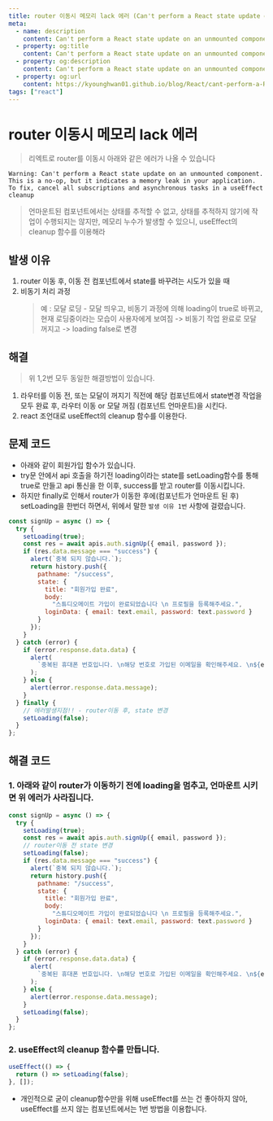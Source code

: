 ```yaml
---
title: router 이동시 메모리 lack 에러 (Can't perform a React state update on an unmounted component. This is a no-op, but it indicates a memory leak in your application.)
meta:
  - name: description
    content: Can't perform a React state update on an unmounted component. This is a no-op, but it indicates a memory leak in your application.
  - property: og:title
    content: Can't perform a React state update on an unmounted component. This is a no-op, but it indicates a memory leak in your application.
  - property: og:description
    content: Can't perform a React state update on an unmounted component. This is a no-op, but it indicates a memory leak in your application.
  - property: og:url
    content: https://kyounghwan01.github.io/blog/React/cant-perform-a-React-state-update-on-an-unmounted-component/
tags: ["react"]
---
```


# router 이동시 메모리 lack 에러

> 리엑트로 router를 이동시 아래와 같은 에러가 나올 수 있습니다

```
Warning: Can't perform a React state update on an unmounted component.
This is a no-op, but it indicates a memory leak in your application.
To fix, cancel all subscriptions and asynchronous tasks in a useEffect cleanup
```

> 언마운트된 컴포넌트에서는 상태를 추적할 수 없고, 상태를 추적하지 않기에 작업이 수행되지는 않지만, 메모리 누수가 발생할 수 있으니, useEffect의 cleanup 함수를 이용해라

## 발생 이유

1. router 이동 후, 이동 전 컴포넌트에서 state를 바꾸려는 시도가 있을 때
2. 비동기 처리 과정
   > 예 : 모달 로딩 - 모달 띄우고, 비동기 과정에 의해 loading이 true로 바뀌고, 현재 로딩중이라는 모습이 사용자에게 보여짐 -> 비동기 작업 완료로 모달 꺼지고 -> loading false로 변경<br>

## 해결

> 위 1,2번 모두 동일한 해결방법이 있습니다.

1. 라우터를 이동 전, 또는 모달이 꺼지기 직전에 해당 컴포넌트에서 state변경 작업을 모두 완료 후, 라우터 이동 or 모달 꺼짐 (컴포넌트 언마운트)을 시킨다.
2. react 조언대로 useEffect의 cleanup 함수를 이용한다.

## 문제 코드

- 아래와 같이 회원가입 함수가 있습니다.
- try문 안에서 api 호출을 하기전 loading이라는 state를 setLoading함수를 통해 true로 만들고 api 통신을 한 이후, success를 받고 router를 이동시킵니다.
- 하지만 finally로 인해서 router가 이동한 후에(컴포넌트가 언마운트 된 후) setLoading을 한번더 하면서, 위에서 말한 `발생 이유 1번` 사항에 걸렸습니다.

```jsx
const signUp = async () => {
  try {
    setLoading(true);
    const res = await apis.auth.signUp({ email, password });
    if (res.data.message === "success") {
      alert(`중복 되지 않습니다.`);
      return history.push({
        pathname: "/success",
        state: {
          title: "회원가입 완료",
          body:
            "스튜디오메이트 가입이 완료되었습니다 \n 프로필을 등록해주세요.",
          loginData: { email: text.email, password: text.password }
        }
      });
    }
  } catch (error) {
    if (error.response.data.data) {
      alert(
        `중복된 휴대폰 번호입니다. \n해당 번호로 가입된 이메일을 확인해주세요. \n${error.response.data.data[0]}`
      );
    } else {
      alert(error.response.data.message);
    }
  } finally {
    // 에러발생지점!! - router이동 후, state 변경
    setLoading(false);
  }
};
```

## 해결 코드

### 1. 아래와 같이 router가 이동하기 전에 loading을 멈추고, 언마운트 시키면 위 에러가 사라집니다.

```jsx
const signUp = async () => {
  try {
    setLoading(true);
    const res = await apis.auth.signUp({ email, password });
    // router이동 전 state 변경
    setLoading(false);
    if (res.data.message === "success") {
      alert(`중복 되지 않습니다.`);
      return history.push({
        pathname: "/success",
        state: {
          title: "회원가입 완료",
          body:
            "스튜디오메이트 가입이 완료되었습니다 \n 프로필을 등록해주세요.",
          loginData: { email: text.email, password: text.password }
        }
      });
    }
  } catch (error) {
    if (error.response.data.data) {
      alert(
        `중복된 휴대폰 번호입니다. \n해당 번호로 가입된 이메일을 확인해주세요. \n${error.response.data.data[0]}`
      );
    } else {
      alert(error.response.data.message);
    }
    setLoading(false);
  }
};
```

### 2. useEffect의 cleanup 함수를 만듭니다.

```jsx
useEffect(() => {
  return () => setLoading(false);
}, []);
```

- 개인적으로 굳이 cleanup함수만을 위해 useEffect를 쓰는 건 좋아하지 않아, useEffect를 쓰지 않는 컴포넌트에서는 1번 방법을 이용합니다.

<TagLinks />

<Disqus />
